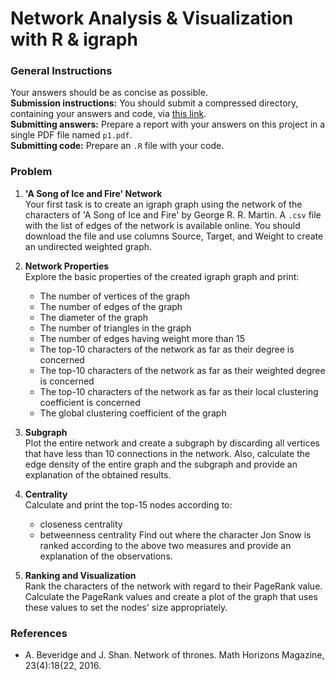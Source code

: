 # Network Analysis & Visualization with R & igraph

### General Instructions
Your answers should be as concise as possible.  
**Submission instructions:** You should submit a compressed directory, containing your answers and code, via [this link](https://e-mscba.dmst.aueb.gr).  
**Submitting answers:** Prepare a report with your answers on this project in a single PDF file named `p1.pdf`.  
**Submitting code:** Prepare an `.R` file with your code.

### Problem
1. **'A Song of Ice and Fire' Network**  
   Your first task is to create an igraph graph using the network of the characters of 'A Song of Ice and Fire' by George R. R. Martin. A `.csv` file with the list of edges of the network is available online. You should download the file and use columns Source, Target, and Weight to create an undirected weighted graph.

2. **Network Properties**  
   Explore the basic properties of the created igraph graph and print:
   - The number of vertices of the graph
   - The number of edges of the graph
   - The diameter of the graph
   - The number of triangles in the graph
   - The number of edges having weight more than 15
   - The top-10 characters of the network as far as their degree is concerned
   - The top-10 characters of the network as far as their weighted degree is concerned
   - The top-10 characters of the network as far as their local clustering coefficient is concerned
   - The global clustering coefficient of the graph

3. **Subgraph**  
   Plot the entire network and create a subgraph by discarding all vertices that have less than 10 connections in the network. Also, calculate the edge density of the entire graph and the subgraph and provide an explanation of the obtained results.

4. **Centrality**  
   Calculate and print the top-15 nodes according to:
   - closeness centrality
   - betweenness centrality
   Find out where the character Jon Snow is ranked according to the above two measures and provide an explanation of the observations.

5. **Ranking and Visualization**  
   Rank the characters of the network with regard to their PageRank value. Calculate the PageRank values and create a plot of the graph that uses these values to set the nodes' size appropriately.

### References
- A. Beveridge and J. Shan. Network of thrones. Math Horizons Magazine, 23(4):18{22, 2016.
